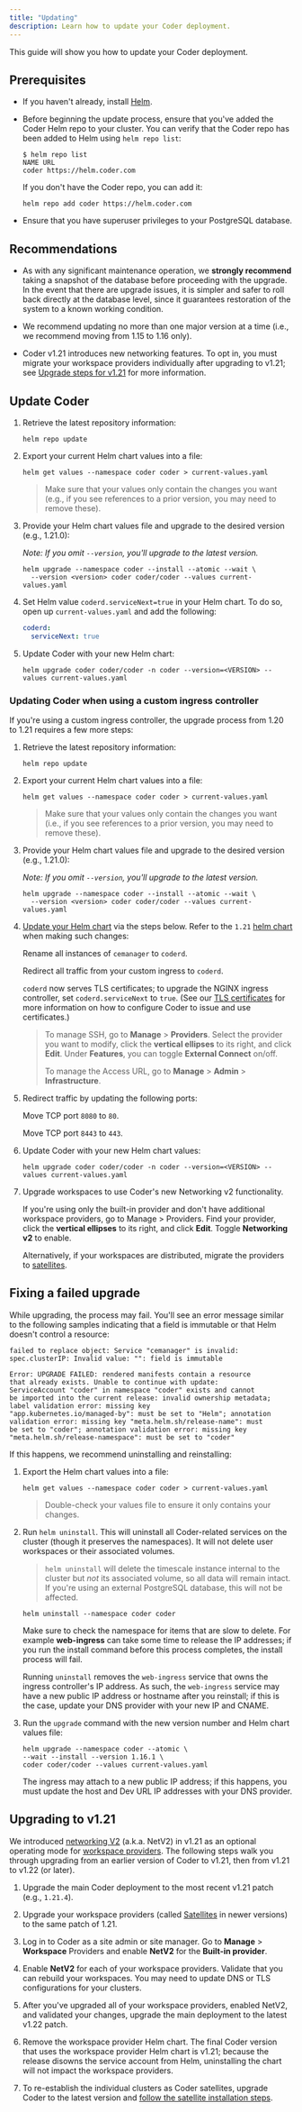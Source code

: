 ```yaml
---
title: "Updating"
description: Learn how to update your Coder deployment.
---
```


This guide will show you how to update your Coder deployment.

## Prerequisites

- If you haven't already, install [Helm](https://helm.sh/docs/intro/install/).

- Before beginning the update process, ensure that you've added the Coder Helm
  repo to your cluster. You can verify that the Coder repo has been added to
  Helm using `helm repo list`:

  ```console
  $ helm repo list
  NAME URL
  coder https://helm.coder.com
  ```

  If you don't have the Coder repo, you can add it:

  ```console
  helm repo add coder https://helm.coder.com
  ```

- Ensure that you have superuser privileges to your PostgreSQL database.

## Recommendations

- As with any significant maintenance operation, we **strongly recommend**
  taking a snapshot of the database before proceeding with the upgrade. In the
  event that there are upgrade issues, it is simpler and safer to roll back
  directly at the database level, since it guarantees restoration of the system
  to a known working condition.

- We recommend updating no more than one major version at a time (i.e., we
  recommend moving from 1.15 to 1.16 only).

- Coder v1.21 introduces new networking features. To opt in, you must migrate
  your workspace providers individually after upgrading to v1.21; see
  [Upgrade steps for v1.21](#upgrading-to-v121) for more information.

## Update Coder

1. Retrieve the latest repository information:

   ```console
   helm repo update
   ```

1. Export your current Helm chart values into a file:

   ```console
   helm get values --namespace coder coder > current-values.yaml
   ```

   > Make sure that your values only contain the changes you want (e.g., if you
   > see references to a prior version, you may need to remove these).

1. Provide your Helm chart values file and upgrade to the desired version (e.g.,
   1.21.0):

   _Note: If you omit `--version`, you'll upgrade to the latest version._

   ```console
   helm upgrade --namespace coder --install --atomic --wait \
     --version <version> coder coder/coder --values current-values.yaml
   ```

1. Set Helm value `coderd.serviceNext=true` in your Helm chart. To do so, open
   up `current-values.yaml` and add the following:

   ```yaml
   coderd:
     serviceNext: true
   ```

1. Update Coder with your new Helm chart:

   ```console
   helm upgrade coder coder/coder -n coder --version=<VERSION> --values current-values.yaml
   ```

### Updating Coder when using a custom ingress controller

If you're using a custom ingress controller, the upgrade process from 1.20 to
1.21 requires a few more steps:

1. Retrieve the latest repository information:

   ```console
   helm repo update
   ```

1. Export your current Helm chart values into a file:

   ```console
   helm get values --namespace coder coder > current-values.yaml
   ```

   > Make sure that your values only contain the changes you want (i.e., if you
   > see references to a prior version, you may need to remove these).

1. Provide your Helm chart values file and upgrade to the desired version (e.g.,
   1.21.0):

   _Note: If you omit `--version`, you'll upgrade to the latest version._

   ```console
   helm upgrade --namespace coder --install --atomic --wait \
     --version <version> coder coder/coder --values current-values.yaml

   ```

1. [Update your Helm chart](../guides/admin/helm-charts.md) via the steps below.
   Refer to the `1.21`
   [helm chart](https://github.com/cdr/enterprise-helm/blob/main/values.yaml)
   when making such changes:

   Rename all instances of `cemanager` to `coderd`.

   Redirect all traffic from your custom ingress to `coderd`.

   `coderd` now serves TLS certificates; to upgrade the NGINX ingress
   controller, set `coderd.serviceNext` to `true`. (See our
   [TLS certificates](../guides/tls-certificates/index.md) for more information
   on how to configure Coder to issue and use certificates.)

   > To manage SSH, go to **Manage** > **Providers**. Select the provider you
   > want to modify, click the **vertical ellipses** to its right, and click
   > **Edit**. Under **Features**, you can toggle **External Connect** on/off.
   >
   > To manage the Access URL, go to **Manage** > **Admin** >
   > **Infrastructure**.

1. Redirect traffic by updating the following ports:

   Move TCP port `8080` to `80`.

   Move TCP port `8443` to `443`.

1. Update Coder with your new Helm chart values:

   ```console
   helm upgrade coder coder/coder -n coder --version=<VERSION> --values current-values.yaml
   ```

1. Upgrade workspaces to use Coder's new Networking v2 functionality.

   If you're using only the built-in provider and don't have additional
   workspace providers, go to Manage > Providers. Find your provider, click the
   **vertical ellipses** to its right, and click **Edit**. Toggle **Networking
   v2** to enable.

   Alternatively, if your workspaces are distributed, migrate the providers to
   [satellites](../admin/satellites/index.md).

## Fixing a failed upgrade

While upgrading, the process may fail. You'll see an error message similar to
the following samples indicating that a field is immutable or that Helm doesn't
control a resource:

```text
failed to replace object: Service "cemanager" is invalid:
spec.clusterIP: Invalid value: "": field is immutable
```

```text
Error: UPGRADE FAILED: rendered manifests contain a resource
that already exists. Unable to continue with update:
ServiceAccount "coder" in namespace "coder" exists and cannot
be imported into the current release: invalid ownership metadata;
label validation error: missing key
"app.kubernetes.io/managed-by": must be set to "Helm"; annotation
validation error: missing key "meta.helm.sh/release-name": must
be set to "coder"; annotation validation error: missing key
"meta.helm.sh/release-namespace": must be set to "coder"
```

If this happens, we recommend uninstalling and reinstalling:

1. Export the Helm chart values into a file:

   ```console
   helm get values --namespace coder coder > current-values.yaml
   ```

   > Double-check your values file to ensure it only contains your changes.

1. Run `helm uninstall`. This will uninstall all Coder-related services on the
   cluster (though it preserves the namespaces). It will not delete user
   workspaces or their associated volumes.

   > `helm uninstall` will delete the timescale instance internal to the cluster
   > but _not_ its associated volume, so all data will remain intact. If you're
   > using an external PostgreSQL database, this will not be affected.

   ```console
   helm uninstall --namespace coder coder
   ```

   Make sure to check the namespace for items that are slow to delete. For
   example **web-ingress** can take some time to release the IP addresses; if
   you run the install command before this process completes, the install
   process will fail.

   Running `uninstall` removes the `web-ingress` service that owns the ingress
   controller's IP address. As such, the `web-ingress` service may have a new
   public IP address or hostname after you reinstall; if this is the case,
   update your DNS provider with your new IP and CNAME.

1. Run the `upgrade` command with the new version number and Helm chart values
   file:

   ```console
   helm upgrade --namespace coder --atomic \
   --wait --install --version 1.16.1 \
   coder coder/coder --values current-values.yaml
   ```

   The ingress may attach to a new public IP address; if this happens, you must
   update the host and Dev URL IP addresses with your DNS provider.

## Upgrading to v1.21

We introduced [networking
V2](https://coder.com/blog/rearchitecting-coder-networking-with-webrtc) (a.k.a.
NetV2) in v1.21 as an optional operating mode for [workspace
providers](../admin/workspace-providers/index.md). The following steps walk you
through upgrading from an earlier version of Coder to v1.21, then from v1.21 to
v1.22 (or later).

1. Upgrade the main Coder deployment to the most recent v1.21 patch (e.g.,
   `1.21.4`).

1. Upgrade your workspace providers (called
   [Satellites](../admin/satellites/index.md) in newer versions) to the same
   patch of 1.21.

1. Log in to Coder as a site admin or site manager. Go to **Manage** >
   **Workspace** Providers and enable **NetV2** for the **Built-in provider**.

1. Enable **NetV2** for each of your workspace providers. Validate that you can
   rebuild your workspaces. You may need to update DNS or TLS configurations
   for your clusters.

1. After you've upgraded all of your workspace providers, enabled NetV2, and
   validated your changes, upgrade the main deployment to the latest v1.22
   patch.

1. Remove the workspace provider Helm chart. The final Coder version that uses
   the workspace provider Helm chart is v1.21; because the release disowns the
   service account from Helm, uninstalling the chart will not impact the
   workspace providers.

1. To re-establish the individual clusters as Coder satellites, upgrade Coder to
   the latest version and
   [follow the satellite installation steps](../admin/satellites/migration.md).

